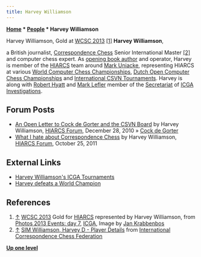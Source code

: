 ```yaml
---
title: Harvey Williamson
---
```

**[Home](Home "Home") * [People](People "People") * Harvey Williamson**

[](https://icga.org/?page_id=883&wppa-album=8&wppa-cover=0&wppa-occur=1&wppa-photo=115) Harvey Williamson, Gold at [WCSC 2013](WCSC_2013 "WCSC 2013") <a id="cite-note-1" href="#cite-ref-1">[1]</a>
**Harvey Williamson**,

a British journalist, [Correspondence Chess](https://en.wikipedia.org/wiki/Correspondence_chess) Senior International Master <a id="cite-note-2" href="#cite-ref-2">[2]</a> and computer chess expert. As [opening book author](Category:Opening_Book_Author "Category:Opening Book Author") and operator, Harvey is member of the [HIARCS](HIARCS "HIARCS") team around [Mark Uniacke](Mark_Uniacke "Mark Uniacke"), representing HIARCS at various [World Computer Chess Championships](World_Computer_Chess_Championship "World Computer Chess Championship"), [Dutch Open Computer Chess Championships](Dutch_Open_Computer_Chess_Championship "Dutch Open Computer Chess Championship") and [International CSVN Tournaments](International_CSVN_Tournament "International CSVN Tournament"). Harvey is along with [Robert Hyatt](Robert_Hyatt "Robert Hyatt") and [Mark Lefler](Mark_Lefler "Mark Lefler") member of the [Secretariat](Who%27s_Who "Who's Who") of [ICGA Investigations](ICGA_Investigations "ICGA Investigations").

## Forum Posts

- [An Open Letter to Cock de Gorter and the CSVN Board](http://hiarcs.net/forums/viewtopic.php?t=3896) by Harvey Williamson, [HIARCS Forum](Computer_Chess_Forums "Computer Chess Forums"), December 28, 2010 » [Cock de Gorter](Cock_de_Gorter "Cock de Gorter")
- [What I hate about Correspondence Chess](http://hiarcs.net/forums/viewtopic.php?t=4471) by Harvey Williamson, [HIARCS Forum](Computer_Chess_Forums "Computer Chess Forums"), October 25, 2011

## External Links

- [Harvey Williamson's ICGA Tournaments](https://www.game-ai-forum.org/icga-tournaments/person.php?id=644)
- [Harvey defeats a World Champion](http://www.iccf-webchess.com/Message.aspx?message=577)

## References

1. <a id="cite-ref-1" href="#cite-note-1">↑</a> [WCSC 2013](WCSC_2013 "WCSC 2013") Gold for [HIARCS](HIARCS "HIARCS") represented by Harvey Williamson, from [Photos 2013 Events: day 7](https://icga.org/?page_id=883), [ICGA](ICGA "ICGA"), Image by [Jan Krabbenbos](Jan_Krabbenbos "Jan Krabbenbos")
1. <a id="cite-ref-2" href="#cite-note-2">↑</a> [SIM Williamson, Harvey D - Player Details](http://www.iccf-webchess.com/PlayerDetails.aspx?id=211655) from [International Correspondence Chess Federation](http://www.iccf.com/content/index.php)

**[Up one level](People "People")**

